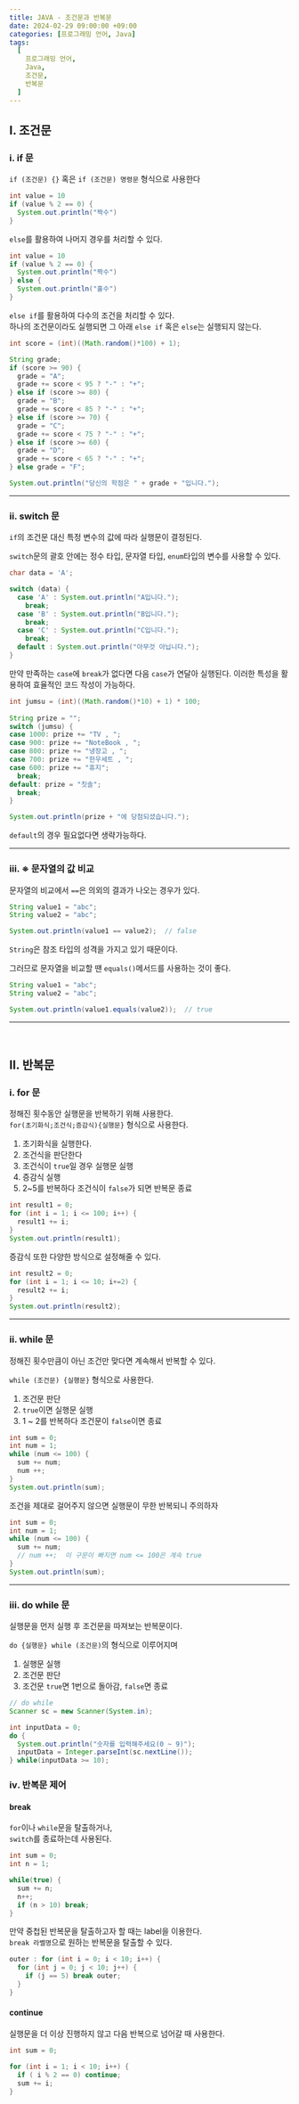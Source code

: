 ```yaml
---
title: JAVA - 조건문과 반복문
date: 2024-02-29 09:00:00 +09:00
categories: [프로그래밍 언어, Java]
tags:
  [
    프로그래밍 언어,
    Java,
    조건문,
    반복문
  ]
---
```


## Ⅰ. 조건문

### ⅰ. if 문

`if (조건문) {}` 혹은 `if (조건문) 명령문` 형식으로 사용한다
```java
int value = 10
if (value % 2 == 0) {
  System.out.println("짝수")
}
```

`else`를 활용하여 나머지 경우를 처리할 수 있다.
```java
int value = 10
if (value % 2 == 0) {
  System.out.println("짝수")
} else {
  System.out.println("홀수")
}
```

`else if`를 활용하여 다수의 조건을 처리할 수 있다.  
하나의 조건문이라도 실행되면 그 아래 `else if` 혹은 `else`는 실행되지 않는다.
```java
int score = (int)((Math.random()*100) + 1);

String grade;
if (score >= 90) {
  grade = "A";
  grade += score < 95 ? "-" : "+";
} else if (score >= 80) {
  grade = "B";
  grade += score < 85 ? "-" : "+";
} else if (score >= 70) {
  grade = "C";
  grade += score < 75 ? "-" : "+";
} else if (score >= 60) {
  grade = "D";
  grade += score < 65 ? "-" : "+";
} else grade = "F";

System.out.println("당신의 학점은 " + grade + "입니다.");
```

<hr>

### ⅱ. switch 문

`if`의 조건문 대신 특정 변수의 값에 따라 실행문이 결정된다.

`switch`문의 괄호 안에는 정수 타입, 문자열 타입, `enum`타입의 변수를 사용할 수 있다.

```java
char data = 'A';

switch (data) {
  case 'A' : System.out.println("A입니다.");
    break;
  case 'B' : System.out.println("B입니다.");
    break;
  case 'C' : System.out.println("C입니다.");
    break;
  default : System.out.println("아무것 아닙니다.");
}
```

만약 만족하는 `case`에 `break`가 없다면 다음 `case`가 연달아 실행된다.
이러한 특성을 활용하여 효율적인 코드 작성이 가능하다.

```java
int jumsu = (int)((Math.random()*10) + 1) * 100;
		
String prize = "";
switch (jumsu) {
case 1000: prize += "TV , ";
case 900: prize += "NoteBook , ";
case 800: prize += "냉장고 , ";
case 700: prize += "한우세트 , ";
case 600: prize += "휴지";
  break;
default: prize = "칫솔";
  break;
}

System.out.println(prize + "에 당첨되셨습니다.");
```

`default`의 경우 필요없다면 생략가능하다.

<hr>

### ⅲ. ※ 문자열의 값 비교

문자열의 비교에서 `==`은 의외의 결과가 나오는 경우가 있다.

```java
String value1 = "abc";
String value2 = "abc";

System.out.println(value1 == value2);  // false
```

`String`은 참조 타입의 성격을 가지고 있기 때문이다.


그러므로 문자열을 비교할 땐 `equals()`메서드를 사용하는 것이 좋다.

```java
String value1 = "abc";
String value2 = "abc";

System.out.println(value1.equals(value2));  // true
```

<hr><br>

## Ⅱ. 반복문

### ⅰ. for 문

정해진 횟수동안 실행문을 반복하기 위해 사용한다.  
`for(초기화식;조건식;증감식){실행문}` 형식으로 사용한다.

1. 초기화식을 실행한다.
2. 조건식을 판단한다
3. 조건식이 `true`일 경우 실행문 실행
4. 증감식 실행
5. 2~5를 반복하다 조건식이 `false`가 되면 반복문 종료

```java
int result1 = 0;
for (int i = 1; i <= 100; i++) {
  result1 += i;
}
System.out.println(result1);
```

증감식 또한 다양한 방식으로 설정해줄 수 있다.
```java
int result2 = 0;
for (int i = 1; i <= 10; i+=2) {
  result2 += i;
}
System.out.println(result2);
```

<hr>

### ⅱ. while 문

정해진 횟수만큼이 아닌 조건만 맞다면 계속해서 반복할 수 있다.

`while (조건문) {실행문}` 형식으로 사용한다.

1. 조건문 판단
2. `true`이면 실행문 실행
3. 1 ~ 2를 반복하다 조건문이 `false`이면 종료

```java
int sum = 0;
int num = 1;
while (num <= 100) {
  sum += num;
  num ++;
}
System.out.println(sum);
```

조건을 제대로 걸어주지 않으면 실행문이 무한 반복되니 주의하자
```java
int sum = 0;
int num = 1;
while (num <= 100) {
  sum += num;
  // num ++;  이 구문이 빠지면 num <= 100은 계속 true
}
System.out.println(sum);
```

<hr>

### ⅲ. do while 문

실행문을 먼저 실행 후 조건문을 따져보는 반복문이다.

`do {실행문} while (조건문)`의 형식으로 이루어지며

1. 실행문 실행
2. 조건문 판단
3. 조건문 `true`면 1번으로 돌아감, `false`면 종료

```java
// do while
Scanner sc = new Scanner(System.in);

int inputData = 0;
do {
  System.out.println("숫자를 입력해주세요(0 ~ 9)");
  inputData = Integer.parseInt(sc.nextLine());
} while(inputData >= 10);
```

### ⅳ. 반복문 제어

#### break

`for`이나 `while`문을 탈출하거나,  
`switch`를 종료하는데 사용된다.

```java
int sum = 0;
int n = 1;

while(true) {
  sum += n;
  n++;
  if (n > 10) break;
}
```

만약 중첩된 반복문을 탈출하고자 할 때는 label을 이용한다.  
`break 라벨명`으로 원하는 반복문을 탈출할 수 있다.

```java
outer : for (int i = 0; i < 10; i++) {
  for (int j = 0; j < 10; j++) {
    if (j == 5) break outer;
  }
}
```

#### continue

실행문을 더 이상 진행하지 않고 다음 반복으로 넘어갈 때 사용한다.

```java
int sum = 0;

for (int i = 1; i < 10; i++) {
  if ( i % 2 == 0) continue;
  sum += i;
}
```


